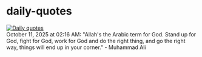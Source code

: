 # daily-quotes
[![Daily quotes](https://github.com/ceepu8/daily-quotes/actions/workflows/daily-quote.yml/badge.svg)](https://github.com/ceepu8/daily-quotes/actions/workflows/daily-quote.yml)<br/>
October 11, 2025 at 02:16 AM: "Allah's the Arabic term for God. Stand up for God, fight for God, work for God and do the right thing, and go the right way, things will end up in your corner." - Muhammad Ali
